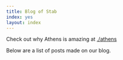 ```yaml
---
title: Blog of Stab
index: yes
layout: index
---
```


Check out why Athens is amazing at [./athens](athens)

Below are a list of posts made on our blog.
